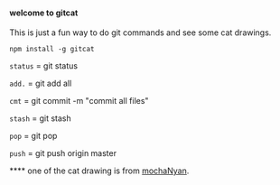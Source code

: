 #### welcome to gitcat
This is just a fun way to do git commands and see some cat drawings.  

`npm install -g gitcat`

`status` = git status

`add.` = git add all

`cmt` = git commit -m "commit all files"

`stash` = git stash

`pop` = git pop

`push` = git push origin master


**** one of the cat drawing is from [mochaNyan](https://mochajs.org/).
